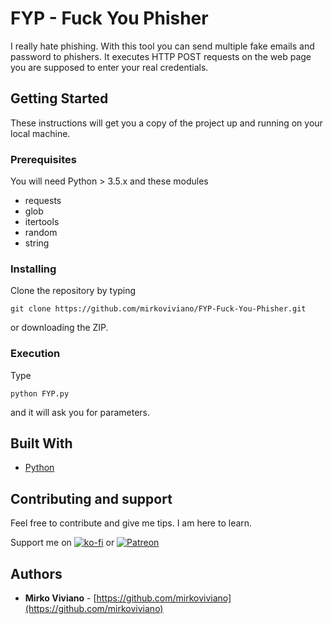 # FYP - Fuck You Phisher

I really hate phishing. With this tool you can send multiple fake emails and password to phishers. It executes HTTP POST requests on the web page you are supposed to enter your real credentials. 

## Getting Started

These instructions will get you a copy of the project up and running on your local machine.

### Prerequisites

You will need Python > 3.5.x and these modules
* requests
* glob
* itertools
* random
* string

### Installing

Clone the repository by typing 


```
git clone https://github.com/mirkoviviano/FYP-Fuck-You-Phisher.git
```
or downloading the ZIP.

### Execution

Type
``` 
python FYP.py
```
and it will ask you for parameters.

## Built With

* [Python](https://www.python.org/)

## Contributing and support

Feel free to contribute and give me tips. I am here to learn.

Support me on 
	[![ko-fi](https://www.ko-fi.com/img/donate_sm.png)](https://ko-fi.com/P5P7KJLY)
    or
	[![Patreon](https://ibb.co/efShm9)](https://www.patreon.com/mirkoviviano)

## Authors

* **Mirko Viviano** - [https://github.com/mirkoviviano](https://github.com/mirkoviviano)